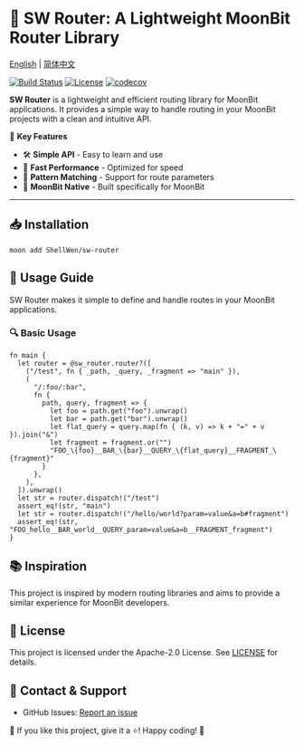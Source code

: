 # 🚀 SW Router: A Lightweight MoonBit Router Library

[English](https://github.com/moonbit-community/sw-router/blob/main/README.md) | [简体中文](https://github.com/moonbit-community/sw-router/blob/main/README_zh_CN.md)

[![Build Status](https://img.shields.io/github/actions/workflow/status/moonbit-community/sw-router/check.yaml)](https://github.com/moonbit-community/sw-router/actions)
[![License](https://img.shields.io/github/license/moonbit-community/sw-router)](LICENSE)
[![codecov](https://codecov.io/gh/moonbit-community/sw-router/branch/main/graph/badge.svg)](https://codecov.io/gh/moonbit-community/sw-router)

**SW Router** is a lightweight and efficient routing library for MoonBit applications. It provides a simple way to handle routing in your MoonBit projects with a clean and intuitive API.

🚀 **Key Features**

- 🛠️ **Simple API** - Easy to learn and use
- 🚄 **Fast Performance** - Optimized for speed
- 🎯 **Pattern Matching** - Support for route parameters
- 🌟 **MoonBit Native** - Built specifically for MoonBit

---

## 📥 Installation

```
moon add ShellWen/sw-router
```

## **🚀 Usage Guide**

SW Router makes it simple to define and handle routes in your MoonBit applications.

### **🔍 Basic Usage**

```moonbit
fn main {
  let router = @sw_router.router?([
    ("/test", fn { _path, _query, _fragment => "main" }),
    (
      "/:foo/:bar",
      fn {
        path, query, fragment => {
          let foo = path.get("foo").unwrap()
          let bar = path.get("bar").unwrap()
          let flat_query = query.map(fn { (k, v) => k + "=" + v }).join("&")
          let fragment = fragment.or("")
          "FOO_\{foo}__BAR_\{bar}__QUERY_\{flat_query}__FRAGMENT_\{fragment}"
        }
      },
    ),
  ]).unwrap()
  let str = router.dispatch!("/test")
  assert_eq!(str, "main")
  let str = router.dispatch!("/hello/world?param=value&a=b#fragment")
  assert_eq!(str, "FOO_hello__BAR_world__QUERY_param=value&a=b__FRAGMENT_fragment")
}
```

## 📚 Inspiration

This project is inspired by modern routing libraries and aims to provide a similar experience for MoonBit developers.

## 📜 License

This project is licensed under the Apache-2.0 License. See [LICENSE](https://github.com/moonbit-community/sw-router/blob/main/LICENSE) for details.

## 📢 Contact & Support

- GitHub Issues: [Report an issue](https://github.com/moonbit-community/sw-router/issues)

👋 If you like this project, give it a ⭐! Happy coding! 🚀
